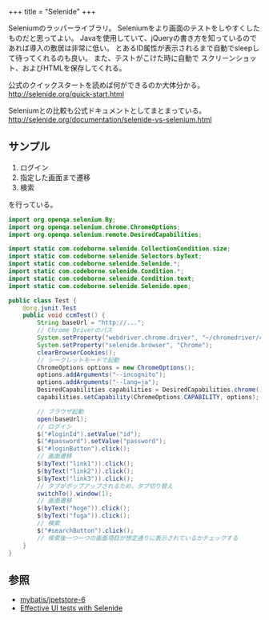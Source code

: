+++
title = "Selenide"
+++

Seleniumのラッパーライブラリ。 Seleniumをより画面のテストをしやすくしたものだと思ってよい。
Javaを使用していて、jQueryの書き方を知っているのであれば導入の敷居は非常に低い。 
とあるID属性が表示されるまで自動でsleepして待ってくれるのも良い。 また、テストがこけた時に自動で
スクリーンショット、およびHTMLを保存してくれる。 

公式のクイックスタートを読めば何ができるのか大体分かる。 
http://selenide.org/quick-start.html

Seleniumとの比較も公式ドキュメントとしてまとまっている。
http://selenide.org/documentation/selenide-vs-selenium.html

## サンプル

1. ログイン
2. 指定した画面まで遷移
3. 検索

を行っている。

```java
import org.openqa.selenium.By;
import org.openqa.selenium.chrome.ChromeOptions;
import org.openqa.selenium.remote.DesiredCapabilities;

import static com.codeborne.selenide.CollectionCondition.size;
import static com.codeborne.selenide.Selectors.byText;
import static com.codeborne.selenide.Selenide.*;
import static com.codeborne.selenide.Condition.*;
import static com.codeborne.selenide.Condition.text;
import static com.codeborne.selenide.Selenide.open;

public class Test {
    @org.junit.Test
    public void ccmTest() {
        String baseUrl = "http://...";
        // Chrome Driverのパス
        System.setProperty("webdriver.chrome.driver", "~/chromedriver/chromedriver");
        System.setProperty("selenide.browser", "Chrome");
        clearBrowserCookies();
        // シークレットモードで起動
        ChromeOptions options = new ChromeOptions();
        options.addArguments("--incognito");
        options.addArguments("--lang=ja");
        DesiredCapabilities capabilities = DesiredCapabilities.chrome();
        capabilities.setCapability(ChromeOptions.CAPABILITY, options);

        // ブラウザ起動
        open(baseUrl);
        // ログイン
        $("#loginId").setValue("id");
        $("#password").setValue("password");
        $("#loginButton").click();
        // 画面遷移
        $(byText("link1")).click();
        $(byText("link2")).click();
        $(byText("link3")).click();
        // タブがポップアップされるため、タブ切り替え
        switchTo().window(1);
        // 画面遷移
        $(byText("hoge")).click();
        $(byText("fuga")).click();
        // 検索
        $("#searchButton").click();
        // 検索後一つ一つの画面項目が想定通りに表示されているかチェックする
    }
}

```

## 参照

* [mybatis/jpetstore-6](https://github.com/mybatis/jpetstore-6/blob/master/src/test/java/org/mybatis/jpetstore/ScreenTransitionIT.java)
* [Effective UI tests with Selenide](https://asolntsev.github.io/en/2015/12/31/selenide-at-advent-calendar/)
